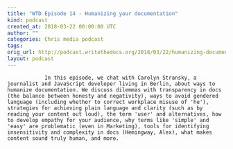 ```yaml
---
title: "WTD Episode 14 - Humanizing your documentation"
kind: podcast
created_at: 2018-03-22 00:00:00 UTC
author: ""
categories: Chris media podcast
tags: 
orig_url: http://podcast.writethedocs.org/2018/03/22/humanizing-documentation/
layout: podcast
---
```


                In this episode, we chat with Carolyn Stransky, a journalist and JavaScript developer living in Berlin, about ways to humanize documentation. We discuss dilemmas with transparency in docs (the balance between honesty and negativity), ways to avoid gendered language (including whether to correct workplace misuse of 'he'), strategies for achieving plain language and clarity (such as by reading your content out loud), the term 'user' and alternatives, how to develop empathy for your audience, why terms like 'simple' and 'easy' are problematic (even in Marketing), tools for identifying insensitivity and complexity in docs (Hemingway, Alex), what makes content sound truly human, and more.
            